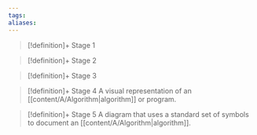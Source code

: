 ```yaml
---
tags:
aliases:
---
```


> [!definition]+ Stage 1
>

> [!definition]+ Stage 2
>

> [!definition]+ Stage 3
>

> [!definition]+ Stage 4
> A visual representation of an [[content/A/Algorithm|algorithm]] or program.

> [!definition]+ Stage 5
> A diagram that uses a standard set of symbols to document an [[content/A/Algorithm|algorithm]].



